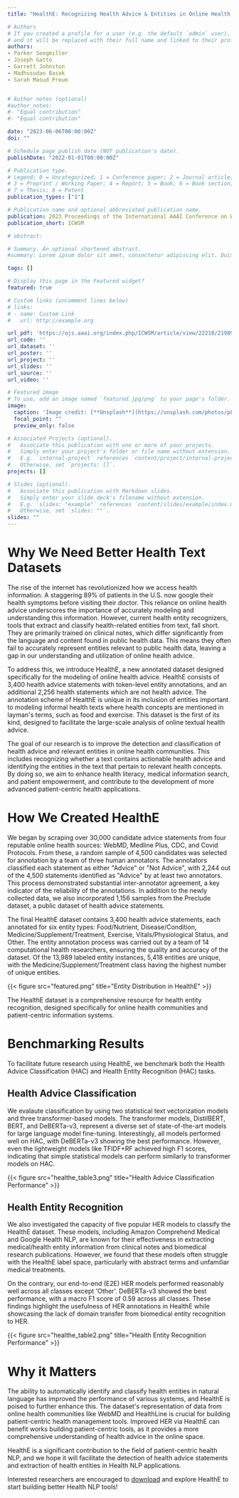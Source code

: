 ```yaml
---
title: "HealthE: Recognizing Health Advice & Entities in Online Health Communities"

# Authors
# If you created a profile for a user (e.g. the default `admin` user), write the username (folder name) here 
# and it will be replaced with their full name and linked to their profile.
authors:
- Parker Seegmiller
- Joseph Gatto 
- Garrett Johnston
- Madhusudan Basak
- Sarah Masud Preum


# Author notes (optional)
#author_notes:
#- "Equal contribution"
#- "Equal contribution"

date: "2023-06-06T00:00:00Z"
doi: ""

# Schedule page publish date (NOT publication's date).
publishDate: "2022-01-01T00:00:00Z"

# Publication type.
# Legend: 0 = Uncategorized; 1 = Conference paper; 2 = Journal article;
# 3 = Preprint / Working Paper; 4 = Report; 5 = Book; 6 = Book section;
# 7 = Thesis; 8 = Patent
publication_types: ["1"]

# Publication name and optional abbreviated publication name.
publication: 2023 Proceedings of the International AAAI Conference on Web and Social Media
publication_short: ICWSM

# abstract: 

# Summary. An optional shortened abstract.
#summary: Lorem ipsum dolor sit amet, consectetur adipiscing elit. Duis posuere tellus ac convallis placerat. Proin tincidunt magna sed ex sollicitudin condimentum.

tags: []

# Display this page in the Featured widget?
featured: true

# Custom links (uncomment lines below)
# links:
# - name: Custom Link
#   url: http://example.org

url_pdf: 'https://ojs.aaai.org/index.php/ICWSM/article/view/22210/21989'
url_code: ''
url_dataset: ''
url_poster: ''
url_project: ''
url_slides: ''
url_source: ''
url_video: ''

# Featured image
# To use, add an image named `featured.jpg/png` to your page's folder. 
image:
  caption: 'Image credit: [**Unsplash**](https://unsplash.com/photos/pLCdAaMFLTE)'
  focal_point: ""
  preview_only: false

# Associated Projects (optional).
#   Associate this publication with one or more of your projects.
#   Simply enter your project's folder or file name without extension.
#   E.g. `internal-project` references `content/project/internal-project/index.md`.
#   Otherwise, set `projects: []`.
projects: []

# Slides (optional).
#   Associate this publication with Markdown slides.
#   Simply enter your slide deck's filename without extension.
#   E.g. `slides: "example"` references `content/slides/example/index.md`.
#   Otherwise, set `slides: ""`.
slides: ""
---
```


# Why We Need Better Health Text Datasets

The rise of the internet has revolutionized how we access health information. A staggering 89% of patients in the U.S. now google their health symptoms before visiting their doctor. This reliance on online health advice underscores the importance of accurately modeling and understanding this information. However, current health entity recognizers, tools that extract and classify health-related entities from text, fall short. They are primarily trained on clinical notes, which differ significantly from the language and content found in public health data. This means they often fail to accurately represent entities relevant to public health data, leaving a gap in our understanding and utilization of online health advice.

To address this, we introduce HealthE, a new annotated dataset designed specifically for the modeling of online health advice. HealthE consists of 3,400 health advice statements with token-level entity annotations, and an additional 2,256 health statements which are not health advice. The annotation scheme of HealthE is unique in its inclusion of entities important to modeling informal health texts where health concepts are mentioned in layman's terms, such as food and exercise. This dataset is the first of its kind, designed to facilitate the large-scale analysis of online textual health advice. 

The goal of our research is to improve the detection and classification of health advice and relevant entities in online health communities. This includes recognizing whether a text contains actionable health advice and identifying the entities in the text that pertain to relevant health concepts. By doing so, we aim to enhance health literacy, medical information search, and patient empowerment, and contribute to the development of more advanced patient-centric health applications.

# How We Created HealthE

We began by scraping over 30,000 candidate advice statements from four reputable online health sources: WebMD, Medline Plus, CDC, and Covid Protocols. From these, a random sample of 4,500 candidates was selected for annotation by a team of three human annotators. The annotators classified each statement as either "Advice" or "Not Advice", with 2,244 out of the 4,500 statements identified as "Advice" by at least two annotators. This process demonstrated substantial inter-annotator agreement, a key indicator of the reliability of the annotations. In addition to the newly collected data, we also incorporated 1,156 samples from the Preclude dataset, a public dataset of health advice statements.

The final HealthE dataset contains 3,400 health advice statements, each annotated for six entity types: Food/Nutrient, Disease/Condition, Medicine/Supplement/Treatment, Exercise, Vitals/Physiological Status, and Other. The entity annotation process was carried out by a team of 14 computational health researchers, ensuring the quality and accuracy of the dataset. Of the 13,989 labeled entity instances, 5,418 entities are unique, with the Medicine/Supplement/Treatment class having the highest number of unique entities.

{{< figure src="featured.png" title="Entity Distribution in HealthE" >}}

The HealthE dataset is a comprehensive resource for health entity recognition, designed specifically for online health communities and patient-centric information systems.

# Benchmarking Results

To facilitate future research using HealthE, we benchmark both the Health Advice Classification (HAC) and Health Entity Recognition (HAC) tasks.

## Health Advice Classification

We evalaute classification by using two statistical text vectorization models and three transformer-based models. The transformer models, DistilBERT, BERT, and DeBERTa-v3, represent a diverse set of state-of-the-art models for large language model fine-tuning. Interestingly, all models performed well on HAC, with DeBERTa-v3 showing the best performance. However, even the lightweight models like TFIDF+RF achieved high F1 scores, indicating that simple statistical models can perform similarly to transformer models on HAC.

{{< figure src="healthe_table3.png" title="Health Advice Classification Performance" >}}

## Health Entity Recognition

We also investigated the capacity of five popular HER models to classify the HealthE dataset. These models, including Amazon Comprehend Medical and Google Health NLP, are known for their effectiveness in extracting medical/health entity information from clinical notes and biomedical research publications. However, we found that these models often struggle with the HealthE label space, particularly with abstract terms and unfamiliar medical treatments. 

On the contrary, our end-to-end (E2E) HER models performed reasonably well across all classes except 'Other'. DeBERTa-v3 showed the best performance, with a macro F1 score of 0.59 across all classes. These findings highlight the usefulness of HER annotations in HealthE while showcasing the lack of domain transfer from biomedical entity recognition to HER.

{{< figure src="healthe_table2.png" title="Health Entity Recognition Performance" >}}

# Why it Matters

The ability to automatically identify and classify health entities in natural language has improved the performance of various systems, and HealthE is poised to further enhance this. The dataset's representation of data from online health communities like WebMD and HealthLine is crucial for building patient-centric health management tools. Improved HER via HealthE can benefit works building patient-centric tools, as it provides a more comprehensive understanding of health advice in the online space.

HealthE is a significant contribution to the field of patient-centric health NLP, and we hope it will facilitate the detection of health advice statements and extraction of health entities in Health NLP applications.

Interested researchers are encouraged to [download](https://zenodo.org/record/7539392) and explore HealthE to start building better Health NLP tools!
